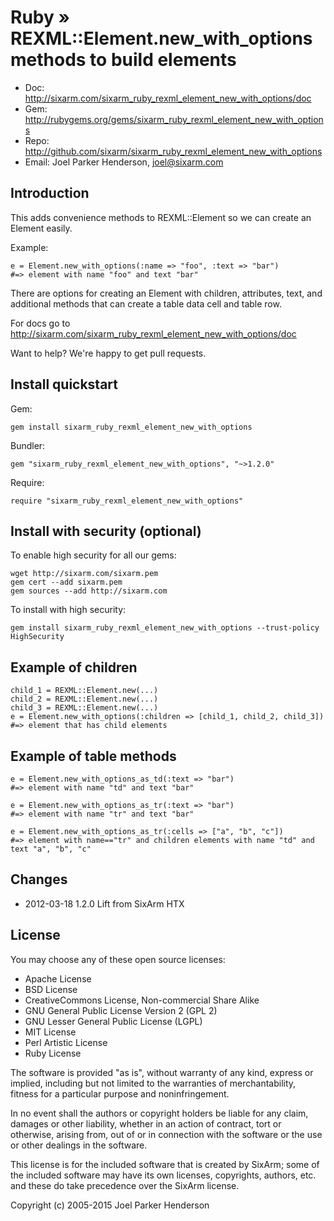 # Ruby » <br> REXML::Element.new_with_options methods to build elements

* Doc: <http://sixarm.com/sixarm_ruby_rexml_element_new_with_options/doc>
* Gem: <http://rubygems.org/gems/sixarm_ruby_rexml_element_new_with_options>
* Repo: <http://github.com/sixarm/sixarm_ruby_rexml_element_new_with_options>
* Email: Joel Parker Henderson, <joel@sixarm.com>


## Introduction

This adds convenience methods to REXML::Element so we can create an Element easily.

Example:

    e = Element.new_with_options(:name => "foo", :text => "bar")                                                                                                                                                                                                           
    #=> element with name "foo" and text "bar"  

There are options for creating an Element with children, attributes, text, and
additional methods that can create a table data cell and table row.

For docs go to <http://sixarm.com/sixarm_ruby_rexml_element_new_with_options/doc>

Want to help? We're happy to get pull requests.


## Install quickstart

Gem:

    gem install sixarm_ruby_rexml_element_new_with_options

Bundler:

    gem "sixarm_ruby_rexml_element_new_with_options", "~>1.2.0"

Require:

    require "sixarm_ruby_rexml_element_new_with_options"


## Install with security (optional)

To enable high security	for all	our gems:

    wget http://sixarm.com/sixarm.pem
    gem cert --add sixarm.pem
    gem sources --add http://sixarm.com

To install with high security:

    gem install sixarm_ruby_rexml_element_new_with_options --trust-policy HighSecurity


## Example of children

    child_1 = REXML::Element.new(...)
    child_2 = REXML::Element.new(...)
    child_3 = REXML::Element.new(...)
    e = Element.new_with_options(:children => [child_1, child_2, child_3])    
    #=> element that has child elements

## Example of table methods

    e = Element.new_with_options_as_td(:text => "bar")                                                                                                                                                                                                                     
    #=> element with name "td" and text "bar"  

    e = Element.new_with_options_as_tr(:text => "bar")                                                                                                                                                                                                                     
    #=> element with name "tr" and text "bar"  

    e = Element.new_with_options_as_tr(:cells => ["a", "b", "c"])                                                                                                                                                                                                               
    #=> element with name=="tr" and children elements with name "td" and text "a", "b", "c" 


## Changes

* 2012-03-18 1.2.0 Lift from SixArm HTX


## License

You may choose any of these open source licenses:

  * Apache License
  * BSD License
  * CreativeCommons License, Non-commercial Share Alike
  * GNU General Public License Version 2 (GPL 2)
  * GNU Lesser General Public License (LGPL)
  * MIT License
  * Perl Artistic License
  * Ruby License

The software is provided "as is", without warranty of any kind, 
express or implied, including but not limited to the warranties of 
merchantability, fitness for a particular purpose and noninfringement. 

In no event shall the authors or copyright holders be liable for any 
claim, damages or other liability, whether in an action of contract, 
tort or otherwise, arising from, out of or in connection with the 
software or the use or other dealings in the software.

This license is for the included software that is created by SixArm;
some of the included software may have its own licenses, copyrights, 
authors, etc. and these do take precedence over the SixArm license.

Copyright (c) 2005-2015 Joel Parker Henderson
